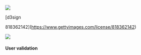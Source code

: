 [![](/sign-in/assets/static/white-f114c2d21e50f9b239ac.svg)](https://www.gettyimages.com/)

[d3sign

818362142](https://www.gettyimages.com/license/818362142)

[![](/sign-in/assets/static/black-dd9588e3db810afab0eb.svg)](https://www.gettyimages.com/)

#### User validation
